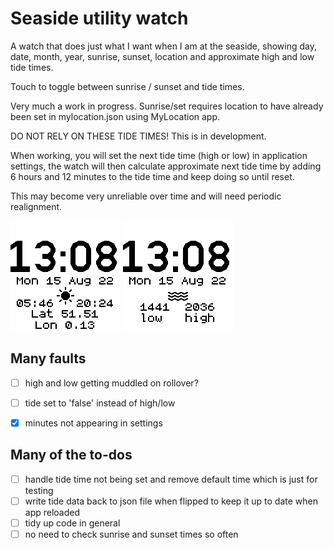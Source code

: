 # Seaside utility watch

A watch that does just what I want when I am at the seaside, showing day, date, month, year, sunrise, sunset, location and approximate high and low tide times.

Touch to toggle between sunrise / sunset and tide times.

Very much a work in progress. Sunrise/set requires location to have already been set in mylocation.json using MyLocation app.

DO NOT RELY ON THESE TIDE TIMES! This is in development.

When working, you will set the next tide time (high or low) in application settings, the watch will then calculate approximate next tide time by adding 6 hours and 12 minutes to the tide time and keep doing so until reset.

This may become very unreliable over time and will need periodic realignment.

![sun rise/set](screenshot.png)
![sun rise/set](screenshot2.png)

## Many faults

- [ ] high and low getting muddled on rollover?
- [ ] tide set to 'false' instead of high/low
- [x] minutes not appearing in settings


## Many of the to-dos

- [ ] handle tide time not being set and remove default time which is just for testing
- [ ] write tide data back to json file when flipped to keep it up to date when app reloaded
- [ ] tidy up code in general
- [ ] no need to check sunrise and sunset times so often
